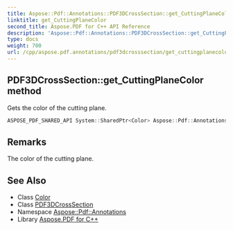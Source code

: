 ```yaml
---
title: Aspose::Pdf::Annotations::PDF3DCrossSection::get_CuttingPlaneColor method
linktitle: get_CuttingPlaneColor
second_title: Aspose.PDF for C++ API Reference
description: 'Aspose::Pdf::Annotations::PDF3DCrossSection::get_CuttingPlaneColor method. Gets the color of the cutting plane in C++.'
type: docs
weight: 700
url: /cpp/aspose.pdf.annotations/pdf3dcrosssection/get_cuttingplanecolor/
---
```

## PDF3DCrossSection::get_CuttingPlaneColor method


Gets the color of the cutting plane.

```cpp
ASPOSE_PDF_SHARED_API System::SharedPtr<Color> Aspose::Pdf::Annotations::PDF3DCrossSection::get_CuttingPlaneColor() const
```

## Remarks


The color of the cutting plane.
## See Also

* Class [Color](../../../aspose.pdf/color/)
* Class [PDF3DCrossSection](../)
* Namespace [Aspose::Pdf::Annotations](../../)
* Library [Aspose.PDF for C++](../../../)
